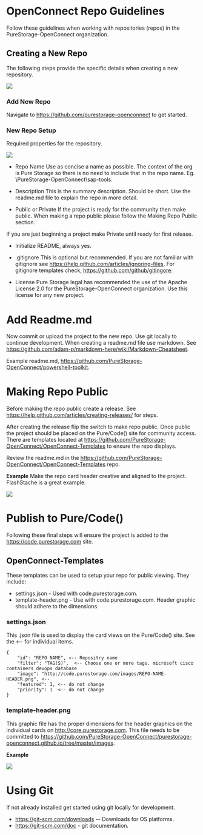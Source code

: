 # OpenConnect Repo Guidelines
Follow these guidelines when working with repositories (repos) in the PureStorage-OpenConnect organization.

## Creating a New Repo
The following steps provide the specific details when creating a new repository.

![](https://github.com/PureStorage-OpenConnect/OpenConnect-Guide/blob/master/images/add-new-repo.png)

### Add New Repo 
Navigate to https://github.com/purestorage-openconnect to get started.

### New Repo Setup
Required properties for the repository.

![](https://github.com/PureStorage-OpenConnect/OpenConnect-Guide/blob/master/images/new-repo-setup.png)

* Repo Name
Use as concise a name as possible. The context of the org is Pure Storage so there is no need to include that in the repo name. Eg. \PureStorage-OpenConnect\sap-tools. 

* Description
This is the summary description. Should be short. Use the readme.md file to explain the repo in more detail. 

* Public or Private
If the project is ready for the community then make public. When making a repo public please follow the Making Repo Public section. 

If you are just beginning a project make Private until ready for first release. 

* Initialize README, always yes.

* .gitignore
This is optional but recommended. If you are not familiar with gitignore see https://help.github.com/articles/ignoring-files. For gitignore templates check, https://github.com/github/gitingore.

* License
Pure Storage legal has recommended the use of the Apache License 2.0 for the PureStorage-OpenConnect organization. Use this license for any new project. 

# Add Readme.md
Now commit or upload the project to the new repo. Use git locally to continue development. When creating a readme.md file use markdown. See https://github.com/adam-p/markdown-here/wiki/Markdown-Cheatsheet.

Example readme.md, https://github.com/PureStorage-OpenConnect/powershell-toolkit.

# Making Repo Public
Before making the repo public create a release. See https://help.github.com/articles/creating-releases/ for steps. 

After creating the release flip the switch to make repo public. Once public the project should be placed on the Pure/Code() site for community access. There are templates located at https://github.com/PureStorage-OpenConnect/OpenConnect-Templates to ensure the repo displays.

Review the readme.md in the https://github.com/PureStorage-OpenConnect/OpenConnect-Templates repo. 

**Example**
Make the repo card header creative and aligned to the project. FlashStache is a great example.

![](https://github.com/PureStorage-OpenConnect/OpenConnect-Guide/blob/master/images/example-header.png)

# Publish to Pure/Code()
Following these final steps will ensure the project is added to the https://code.purestorage.com site. 

## OpenConnect-Templates
These templates can be used to setup your repo for public viewing. They include:
* settings.json - Used with code.purestorage.com.
* template-header.png - Use with code.purestorage.com. Header graphic should adhere to the dimensions.

### settings.json
This .json file is used to display the card views on the Pure/Code() site. See the <-- for individual items.
```
{
    "id": "REPO NAME", <-- Repositry name
    "filter": "TAG(S)",  <-- Choose one or more tags. microsoft cisco containers devops database
    "image": "http://code.purestorage.com/images/REPO-NAME-HEADER.png", <--
    "featured": 1, <-- do not change
    "priority": 1  <-- do not change
} 
```

### template-header.png
This graphic file has the proper dimensions for the header graphics on the individual cards on http://core.purestorage.com. This file needs to be committed to https://github.com/PureStorage-OpenConnect/purestorage-openconnect.github.io/tree/master/images. 

**Example**

![](https://github.com/PureStorage-OpenConnect/OpenConnect-Guide/blob/master/images/example-header.png)

# Using Git
If not already installed get started using git locally for development. 

*	https://git-scm.com/downloads -- Downloads for OS platforms.
*	https://git-scm.com/doc - git documentation.







